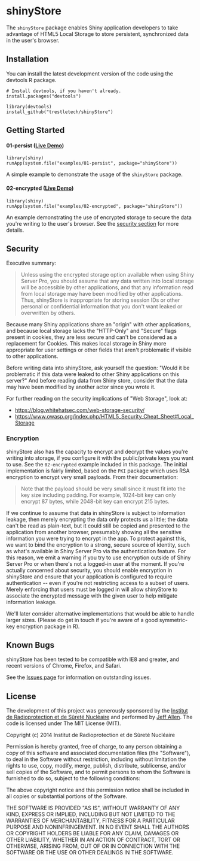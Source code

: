 shinyStore
==========

The `shinyStore` package enables Shiny application developers to take advantage of HTML5 Local Storage to store persistent, synchronized data in the user's browser.

Installation
------------

You can install the latest development version of the code using the devtools R package.

```
# Install devtools, if you haven't already.
install.packages("devtools")

library(devtools)
install_github("trestletech/shinyStore")
```

Getting Started
---------------

#### 01-persist ([Live Demo](https://trestletech.shinyapps.io/ss-01-persist/))

```
library(shiny)
runApp(system.file("examples/01-persist", package="shinyStore"))
```

A simple example to demonstrate the usage of the `shinyStore` package.


#### 02-encrypted ([Live Demo](https://trestletech.shinyapps.io/ss-02-encrypted/))

```
library(shiny)
runApp(system.file("examples/02-encrypted", package="shinyStore"))
```

An example demonstrating the use of encrypted storage to secure the data you're 
writing to the user's browser. See the <a href ="#security">security section</a>
for more details.

Security
--------

Executive summary: 

> Unless using the encrypted storage option available when using Shiny Server Pro, you should assume that any data written into local storage will be accessible by other applications, and that any information read from local storage may have been modified by other applications. Thus, shinyStore is inappropriate for storing session IDs or other personal or confidential information that you don't want leaked or overwritten by others.

Because many Shiny applications share an "origin" with other applications, and because local storage lacks the "HTTP-Only" and "Secure" flags present in cookies, they are less secure and can't be considered as a replacement for Cookies. This makes local storage in Shiny more appropriate for user settings or other fields that aren't problematic if visible to other applications. 

Before writing data into shinyStore, ask yourself the question: "Would it be problematic if this data were leaked to other Shiny applications on this server?" And before reading data from Shiny store, consider that the data may have been modified by another actor since you wrote it.

For further reading on the security implications of "Web Storage", look at:

 - https://blog.whitehatsec.com/web-storage-security/
 - https://www.owasp.org/index.php/HTML5_Security_Cheat_Sheet#Local_Storage

### Encryption

shinyStore also has the capacity to encrypt and decrypt the values you're writing into storage, if you configure it with the public/private keys you want to use. See the `02-encrypted` example included in this package. The initial implementation is fairly limited, based on the `PKI` package which uses RSA encryption to encrypt very small payloads. From their documentation:

> Note that the payload should be very small since it must fit into the key size including padding. For example, 1024-bit key can only encrypt 87 bytes, while 2048-bit key can encrypt 215 bytes.

If we continue to assume that data in shinyStore is subject to information leakage, then  merely encrypting the data only protects us a little; the data can't be read as plain-text, but it could still be copied and presented to the application from another browser, presumably showing all the sensitive information you were trying to encrypt in the app. To protect against this, we want to bind the encryption to a strong, secure source of identity, such as what's available in Shiny Server Pro via the authentication feature. For this reason, we emit a warning if you try to use encryption outside of Shiny Server Pro or when there's not a logged-in user at the moment. If you're actually concerned about security, you should enable encryption in shinyStore and ensure that your application is configured to require authentication -- even if you're not restricting access to a subset of users. Merely enforcing that users must be logged in will allow shinyStore to associate the encrypted message with the given user to help mitigate information leakage.

We'll later consider alternative implementations that would be able to handle larger sizes. (Please do get in touch if you're aware of a good symmetric-key encryption package in R).

Known Bugs
-----------

shinyStore has been tested to be compatible with IE8 and greater, and recent versions of Chrome, Firefox, and Safari.

See the [Issues page](https://github.com/trestletech/shinyStore/issues) for information on outstanding issues. 

License
-------

The development of this project was generously sponsored by the [Institut de 
Radioprotection et de Sûreté Nucléaire](http://www.irsn.fr/EN/Pages/home.aspx) 
and performed by [Jeff Allen](http://trestletech.com). The code is
licensed under The MIT License (MIT).

Copyright (c) 2014 Institut de Radioprotection et de Sûreté Nucléaire

Permission is hereby granted, free of charge, to any person obtaining a copy
of this software and associated documentation files (the "Software"), to deal
in the Software without restriction, including without limitation the rights
to use, copy, modify, merge, publish, distribute, sublicense, and/or sell
copies of the Software, and to permit persons to whom the Software is
furnished to do so, subject to the following conditions:

The above copyright notice and this permission notice shall be included in
all copies or substantial portions of the Software.

THE SOFTWARE IS PROVIDED "AS IS", WITHOUT WARRANTY OF ANY KIND, EXPRESS OR
IMPLIED, INCLUDING BUT NOT LIMITED TO THE WARRANTIES OF MERCHANTABILITY,
FITNESS FOR A PARTICULAR PURPOSE AND NONINFRINGEMENT. IN NO EVENT SHALL THE
AUTHORS OR COPYRIGHT HOLDERS BE LIABLE FOR ANY CLAIM, DAMAGES OR OTHER
LIABILITY, WHETHER IN AN ACTION OF CONTRACT, TORT OR OTHERWISE, ARISING FROM,
OUT OF OR IN CONNECTION WITH THE SOFTWARE OR THE USE OR OTHER DEALINGS IN
THE SOFTWARE.
